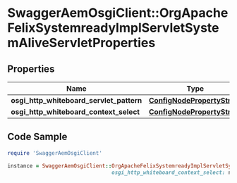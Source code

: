 # SwaggerAemOsgiClient::OrgApacheFelixSystemreadyImplServletSystemAliveServletProperties

## Properties

Name | Type | Description | Notes
------------ | ------------- | ------------- | -------------
**osgi_http_whiteboard_servlet_pattern** | [**ConfigNodePropertyString**](ConfigNodePropertyString.md) |  | [optional] 
**osgi_http_whiteboard_context_select** | [**ConfigNodePropertyString**](ConfigNodePropertyString.md) |  | [optional] 

## Code Sample

```ruby
require 'SwaggerAemOsgiClient'

instance = SwaggerAemOsgiClient::OrgApacheFelixSystemreadyImplServletSystemAliveServletProperties.new(osgi_http_whiteboard_servlet_pattern: null,
                                 osgi_http_whiteboard_context_select: null)
```



